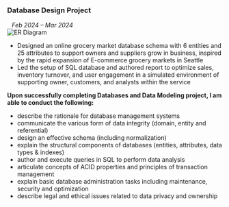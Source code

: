 ### Database Design Project                     
&ensp; *Feb 2024 – Mar 2024*<br>
![ER Diagram](entity_relationship_diagram.png)
* Designed an online grocery market database schema with 6 entities and 25 attributes to support owners and suppliers grow in business, inspired by the rapid expansion of E-commerce grocery markets in Seattle <br>
* Led the setup of SQL database and authored report to optimize sales, inventory turnover, and user engagement in a simulated environment of supporting owner, customers, and analysts within the service <br>


**Upon successfully completing Databases and Data Modeling project, I am able to conduct the following:** <br>
* describe the rationale for database management systems<br>
*	communicate the various form of data integrity (domain, entity and referential)<br>
*	design an effective schema (including normalization)<br>
*	explain the structural components of databases (entities, attributes, data types & indexes)<br>
*	author and execute queries in SQL to perform data analysis<br>
*	articulate concepts of ACID properties and principles of transaction management<br>
*	explain basic database administration tasks including maintenance, security and optimization<br>
*	describe legal and ethical issues related to data privacy and ownership<br>
